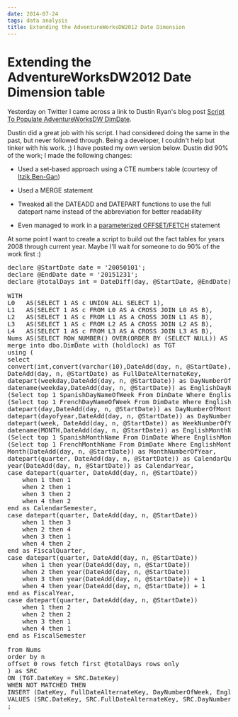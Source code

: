 ```yaml
---
date: 2014-07-24
tags: data analysis
title: Extending the AdventureWorksDW2012 Date Dimension
---
```

# Extending the AdventureWorksDW2012 Date Dimension table

Yesterday on Twitter I came across a link to Dustin Ryan's blog post [Script To Populate AdventureWorksDW DimDate](http://www.bidn.com/blogs/DustinRyan/bidn-blog/6223/script-to-populate-adventureworksdw-dimdate).

Dustin did a great job with his script. I had considered doing the same in the past, but never followed through. Being a developer, I couldn't help but tinker with his work. ;) I have posted my own version below. Dustin did 90% of the work; I made the following changes:

- Used a set-based approach using a CTE numbers table (courtesy of [Itzik Ben-Gan](http://sqlmag.com/sql-server/virtual-auxiliary-table-numbers))

- Used a MERGE statement

- Tweaked all the DATEADD and DATEPART functions to use the full datepart name instead of the abbreviation for better readability

- Even managed to work in a [parameterized OFFSET/FETCH](/blog/2014/3/24/t-sql-study-3502-offset-fetch) statement

At some point I want to create a script to build out the fact tables for years 2008 through current year. Maybe I'll wait for someone to do 90% of the work first :)

<pre data-enlighter-language="sql">
declare @StartDate date = '20050101';
declare @EndDate date = '20151231';
declare @totalDays int = DateDiff(day, @StartDate, @EndDate);

WITH
L0   AS(SELECT 1 AS c UNION ALL SELECT 1),
L1   AS(SELECT 1 AS c FROM L0 AS A CROSS JOIN L0 AS B),
L2   AS(SELECT 1 AS c FROM L1 AS A CROSS JOIN L1 AS B),
L3   AS(SELECT 1 AS c FROM L2 AS A CROSS JOIN L2 AS B),
L4   AS(SELECT 1 AS c FROM L3 AS A CROSS JOIN L3 AS B),
Nums AS(SELECT ROW_NUMBER() OVER(ORDER BY (SELECT NULL)) AS n FROM L4)
merge into dbo.DimDate with (holdlock) as TGT
using (
select
convert(int,convert(varchar(10),DateAdd(day, n, @StartDate),112)) as DateKey,
DateAdd(day, n, @StartDate) as FullDateAlternateKey,
datepart(weekday,DateAdd(day, n, @StartDate)) as DayNumberOfWeek,
datename(weekday,DateAdd(day, n, @StartDate)) as EnglishDayNameOfWeek,
(Select top 1 SpanishDayNameOfWeek From DimDate Where EnglishDayNameOfWeek = datename(weekday,DateAdd(day, n, @StartDate))) as SpanishDayNameOfWeek,
(Select top 1 FrenchDayNameOfWeek From DimDate Where EnglishDayNameOfWeek = datename(weekday,DateAdd(day, n, @StartDate))) as FrenchDayNameOfWeek,
datepart(day,DateAdd(day, n, @StartDate)) as DayNumberOfMonth,
datepart(dayofyear,DateAdd(day, n, @StartDate)) as DayNumberOfYear,
datepart(week, DateAdd(day, n, @StartDate)) as WeekNumberOfYear,
datename(MONTH,DateAdd(day, n, @StartDate)) as EnglishMonthName,
(Select top 1 SpanishMonthName From DimDate Where EnglishMonthName = datename(MONTH,DateAdd(day, n, @StartDate))) as SpanishMonthName,
(Select top 1 FrenchMonthName From DimDate Where EnglishMonthName = datename(MONTH,DateAdd(day, n, @StartDate))) as FrenchMonthName,
Month(DateAdd(day, n, @StartDate)) as MonthNumberOfYear,
datepart(quarter, DateAdd(day, n, @StartDate)) as CalendarQuarter,
year(DateAdd(day, n, @StartDate)) as CalendarYear,
case datepart(quarter, DateAdd(day, n, @StartDate))
    when 1 then 1
    when 2 then 1
    when 3 then 2
    when 4 then 2
end as CalendarSemester,
case datepart(quarter, DateAdd(day, n, @StartDate))
    when 1 then 3
    when 2 then 4
    when 3 then 1
    when 4 then 2
end as FiscalQuarter,
case datepart(quarter, DateAdd(day, n, @StartDate))
    when 1 then year(DateAdd(day, n, @StartDate))
    when 2 then year(DateAdd(day, n, @StartDate))
    when 3 then year(DateAdd(day, n, @StartDate)) + 1
    when 4 then year(DateAdd(day, n, @StartDate)) + 1
end as FiscalYear,
case datepart(quarter, DateAdd(day, n, @StartDate))
    when 1 then 2
    when 2 then 2
    when 3 then 1
    when 4 then 1
end as FiscalSemester

from Nums
order by n
offset 0 rows fetch first @totalDays rows only
) as SRC
ON (TGT.DateKey = SRC.DateKey)
WHEN NOT MATCHED THEN
INSERT (DateKey, FullDateAlternateKey, DayNumberOfWeek, EnglishDayNameOfWeek, SpanishDayNameOfWeek, FrenchDayNameOfWeek, DayNumberOfMonth, DayNumberOfYear, WeekNumberOfYear, EnglishMonthName, SpanishMonthName, FrenchMonthName, MonthNumberOfYear, CalendarQuarter, CalendarYear, CalendarSemester, FiscalQuarter, FiscalYear, FiscalSemester)
VALUES (SRC.DateKey, SRC.FullDateAlternateKey, SRC.DayNumberOfWeek, SRC.EnglishDayNameOfWeek, SRC.SpanishDayNameOfWeek, SRC.FrenchDayNameOfWeek, SRC.DayNumberOfMonth, SRC.DayNumberOfYear, SRC.WeekNumberOfYear, SRC.EnglishMonthName, SRC.SpanishMonthName, SRC.FrenchMonthName, SRC.MonthNumberOfYear, SRC.CalendarQuarter, SRC.CalendarYear, SRC.CalendarSemester, SRC.FiscalQuarter, SRC.FiscalYear, SRC.FiscalSemester)
;
</pre>